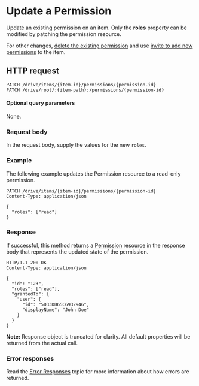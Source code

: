 # Update a Permission

Update an existing permission on an item. Only the **roles** property can be
modified by patching the permission resource.

For other changes, [delete the existing permission](permission-delete.md) and use
[invite to add new permissions](driveitem-invite.md) to the item.

## HTTP request
````
PATCH /drive/items/{item-id}/permissions/{permission-id}
PATCH /drive/root/:{item-path}:/permissions/{permission-id}
````

#### Optional query parameters
None.  

### Request body
In the request body, supply the values for the new `roles`.

### Example
The following example updates the Permission resource to a read-only permission.

<!-- {"blockType": "request", "name": "update-permission", "@odata.type": "oneDrive.permission", "scopes": "files.readwrite"} -->
```http
PATCH /drive/items/{item-id}/permissions/{permission-id}
Content-Type: application/json

{
  "roles": ["read"]
}
```

### Response

If successful, this method returns a [Permission](../resources/permission.md)
resource in the response body that represents the updated state of the
permission.

<!-- { "blockType": "response", "@odata.type": "oneDrive.permission", "truncated": true } -->
```http
HTTP/1.1 200 OK
Content-Type: application/json

{
  "id": "123",
  "roles": ["read"],
  "grantedTo": {
    "user": {
      "id": "5D33DD65C6932946",
      "displayName": "John Doe"
    }
  }
}
```

**Note:** Response object is truncated for clarity. All default properties will
be returned from the actual call.

### Error responses

Read the [Error Responses][error-response] topic for more information about
how errors are returned.

[error-response]: ../concepts/errors.md

<!-- {
  "type": "#page.annotation",
  "description": "Update an item's permissions",
  "keywords": "permission, permissions, sharing, change permissions, update permission",
  "section": "documentation",
  "tocPath": "Sharing/Update permission"
} -->
